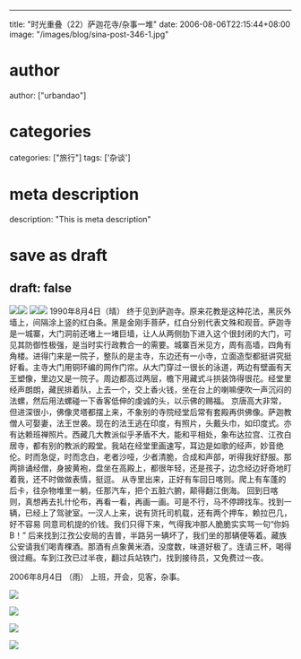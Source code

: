 
---
title: "时光重叠（22）萨迦花寺/杂事一堆"
date: 2006-08-06T22:15:44+08:00
image: "/images/blog/sina-post-346-1.jpg"
# author
author: ["urbandao"]
# categories
categories: ["旅行"]
tags: ['杂谈']
# meta description
description: "This is meta description"
# save as draft
draft: false
---

![](/images/blog/sina-post-346-1.jpg)![](/images/blog/sina-post-346-2.jpg)
![](/images/blog/sina-post-346-3.jpg)![](/images/blog/sina-post-346-4.jpg)
1990年8月4日（晴）
终于见到萨迦寺。原来花教是这种花法，黑灰外墙上，间隔涂上竖的红白条。黑是金刚手菩萨，红白分别代表文殊和观音。萨迦寺是一城寨，大门洞前还堵上一堵巨墙，让人从两侧肋下进入这个很封闭的大门，可见其防御性极强，是当时实行政教合一的需要。城寨百米见方，周有高墙，四角有角楼。进得门来是一院子，整队的是主寺，东边还有一小寺，立面造型都挺讲究挺好看。主寺大门用铜环编的网作门帘。从大门穿过一很长的泳道，两边有壁画有天王塑像，里边又是一院子。周边都高过两层，檐下用藏式斗拱装饰得很花。经堂里经声朗朗，藏民排着队，上去一个，交上香火钱，坐在台上的喇嘛便吹一声沉闷的法螺，然后用法螺碰一下香客低伸的虔诚的头，以示佛的赐福。
京唐高大非常，但进深很小，佛像灵塔都摆上来，不象别的寺院经堂后常有套殿再供佛像。萨迦教僧人可娶妻，法王世袭。现在的法王逃在印度，有照片，头戴头巾，如印度式。亦有达赖班禅照片。西藏几大教派似乎矛盾不大，能和平相处，象布达拉宫、江孜白居寺，都有别的教派的殿堂。我站在经堂里画速写，耳边是如歌的经声，妙音绝伦。时而急促，时而念白，老者沙哑，少者清脆，合成和声部，听得我好舒服。那两排诵经僧，身披黄袍，盘坐在高殿上，都很年轻，还是孩子，边念经边好奇地盯着我，还不时做做表情，挺逗。
从寺里出来，正好有车回日喀则。爬上有车蓬的后卡，往杂物堆里一躺，任那汽车，把个五脏六腑，颠得翻江倒海。
回到日喀则，真想再去扎什伦布，再看一看，再画一画。可是不行，马不停蹄找车。找到一辆，已经上了驾驶室。一汉人上来，说有货托司机载，还有两个押车，赖拉巴几，好不容易
同意司机提的价钱。我们只得下来，气得我冲那人脆脆实实骂一句“你妈B！”
后来找到江孜公安局的吉普，半路另一辆坏了，我们坐的那辆便等着。藏族公安请我们喝青稞酒。那酒有点象黄米酒，没度数，味道好极了。连请三杯，喝得很过瘾。车到江孜已过半夜，翻过兵站铁门，找到接待员，又免费过一夜。

2006年8月4日 （雨）
上班，开会，见客，杂事。

![](/images/blog/sina-post-346-5.jpg)

![](/images/blog/sina-post-346-6.jpg)

![](/images/blog/sina-post-346-7.jpg)

![](/images/blog/sina-post-346-8.jpg)
